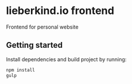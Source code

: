 # lieberkind.io frontend
Frontend for personal website

## Getting started
Install dependencies and build project by running:

```bash
npm install
gulp
```
